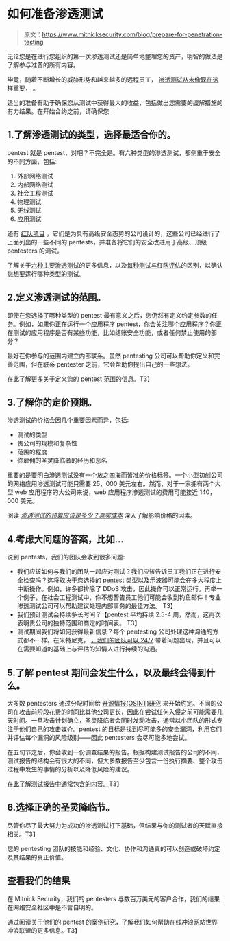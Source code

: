 # 如何准备渗透测试

> 原文：<https://www.mitnicksecurity.com/blog/prepare-for-penetration-testing>

无论您是在进行您组织的第一次渗透测试[](https://www.mitnicksecurity.com/blog/what-is-penetration-testing)还是简单地整理您的资产，明智的做法是了解参与准备的所有内容。

毕竟，随着不断增长的威胁形势和越来越多的远程员工， [渗透测试从未像现在这样重要，](https://www.mitnicksecurity.com/blog/why-penetration-testing-is-more-important-than-ever-in-2020) 。

适当的准备有助于确保您从测试中获得最大的收益，包括做出您需要的缓解措施的有力结果。在开始合约之前，请确保您:

## 1.了解渗透测试的类型，选择最适合你的。

pentest 就是 pentest，对吧？不完全是。有六种类型的渗透测试，都侧重于安全的不同方面，包括:

1.  外部网络测试
2.  内部网络测试
3.  社会工程测试
4.  物理测试
5.  无线测试
6.  应用测试

还有 [红队项目](https://www.mitnicksecurity.com/blog/what-is-a-red-team-pentesting) ，它们是为具有高级安全态势的公司设计的，这些公司已经进行了上面列出的一些不同的 pentests，并准备将它们的安全改进用于高级、顶级 pentesters 的测试。

了解关于[六种主要渗透测试](https://www.mitnicksecurity.com/blog/understanding-the-6-main-types-of-penetration-testing)的更多信息，以及[每种测试与红队评估](https://www.mitnicksecurity.com/blog/red-team-operations-vs.-penetration-testing)的区别，以确认您想要运行哪种类型的测试。

## 2.定义渗透测试的范围。

即使在您选择了哪种类型的 pentest 最有意义之后，您仍然有定义约定参数的任务。例如，如果你正在运行一个应用程序 pentest，你会关注哪个应用程序？你正在测试的应用程序是否有某些功能，比如结账安全功能，或者任何禁止使用的部分？

最好在你参与的范围内建立内部联系。虽然 pentesting 公司可以帮助你定义和完善范围，但在联系 pentester 之前，它会帮助你提出自己的一些想法。

在此了解更多关于定义您的 pentest 范围的信息。T3】

## 3.了解你的定价预期。

渗透测试的价格会因几个重要因素而异，包括:

*   测试的类型
*   贵公司的规模和复杂性
*   范围的程度
*   你雇佣的圣灵降临者的经历和恶名 

重要的是要明白渗透测试没有一个放之四海而皆准的价格标签。一个小型初创公司的网络应用渗透测试可能只需要 25，000 美元左右。然而，对于一家拥有两个大型 web 应用程序的大公司来说，web 应用程序渗透测试的费用可能接近 140，000 美元。

阅读 [*渗透测试的预算应该是多少？真实成本*](https://www.mitnicksecurity.com/blog/what-should-you-budget-for-a-penetration-test-the-true-cost) 深入了解影响价格的因素。

## 4.考虑大问题的答案，比如...

说到 pentests，我们的团队会收到很多问题:

 *   我们应该如何与我们的团队一起应对测试？我们应该告诉员工我们正在进行安全检查吗？这将取决于您选择的 pentest 类型以及示波器可能会在多大程度上中断操作。例如，许多都排除了 DDoS 攻击，因此操作可以正常运行。再举一个例子，在社会工程测试中，你不想警告员工他们可能会收到钓鱼邮件！专业渗透测试公司可以帮助建议处理内部事务的最佳方法。
    T3】
*   我们预计测试会持续多长时间？【pentest 平均持续 2.5-4 周，然而，这再次表明贵公司的独特范围和商定的时间表。
    T3】
*   测试期间我们将如何获得最新信息？每个 pentesting 公司处理这种沟通的方式都不一样。在米特尼克， [，我们的团队可以 24/7](https://www.mitnicksecurity.com/penetration-testing) 带着问题出现，并且可以在需要知道的基础上与评估的知情人进行持续的沟通。

## 5.了解 pentest 期间会发生什么，以及最终会得到什么。

大多数 pentesters 通过分配时间给 [开源情报(OSINT)研究](https://www.mitnicksecurity.com/blog/defining-the-framework-for-a-successful-pentest-attack) 来开始约定。不同的公司在攻击前阶段花费的时间比其他公司更长，因此在尝试任何入侵之前可能需要几天时间。一旦攻击计划确立，圣灵降临者会同时发动攻击，通常以小团队的形式专注于他们自己的攻击媒介。pentest 的目标是找到尽可能多的安全漏洞，利用它们并评估每个漏洞的风险级别——因此 pentesters 会尽可能多地尝试。

在五旬节之后，你会收到一份调查结果的报告。[](https://www.mitnicksecurity.com/blog/the-anatomy-of-a-penetration-testing-report-an-infographic)根据构建测试报告的公司的不同，测试报告的结构会有很大的不同，但大多数报告至少包含一份执行摘要、整个攻击过程中发生的事情的分析以及降低风险的建议。

[在此了解测试报告中通常包含的内容。](https://www.mitnicksecurity.com/blog/whats-included-in-a-penetration-test-report)T3】

## 6.选择正确的圣灵降临节。

尽管你尽了最大努力为成功的渗透测试打下基础，但结果与你的测试者的天赋直接相关。T3】

您的 pentesting 团队的技能和经验、文化、协作和沟通真的可以创造或破坏约定及其结果的真正价值。

## 查看我们的结果

在 Mitnick Security，我们的 pentesters 与数百万美元的客户合作，我们的结果在网络安全社区中是不言自明的。

通过阅读关于他们的 pentest 的案例研究，了解我们如何帮助在线冲浪网站世界冲浪联盟的更多信息。T3】